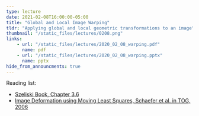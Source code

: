 ```yaml
---
type: lecture
date: 2021-02-08T16:00:00-05:00
title: "Global and Local Image Warping"
tldr: "Applying global and local geometric transformations to an image"
thumbnail: "/static_files/lectures/0208.png"
links:
    - url: "/static_files/lectures/2020_02_08_warping.pdf"
      name: pdf
    - url: "/static_files/lectures/2020_02_08_warping.pptx"
      name: pptx
hide_from_announcments: true
---
```


Reading list:
- [Szeliski Book, Chapter 3.6](https://szeliski.org/Book/)
- [Image Deformation using Moving Least Squares, Schaefer et al. in TOG, 2006](https://dl.acm.org/doi/10.1145/1141911.1141920)
